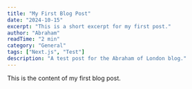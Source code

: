 ```yaml
---
title: "My First Blog Post"
date: "2024-10-15"
excerpt: "This is a short excerpt for my first post."
author: "Abraham"
readTime: "2 min"
category: "General"
tags: ["Next.js", "Test"]
description: "A test post for the Abraham of London blog."
---
```

This is the content of my first blog post.
